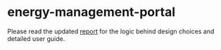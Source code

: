 # energy-management-portal
Please read the updated [report](report.pdf) for the logic behind design choices and detailed user guide.
